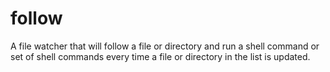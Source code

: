 # follow
A file watcher that will follow a file or directory and run a shell command or set of shell commands every time a file or directory in the list is updated.
